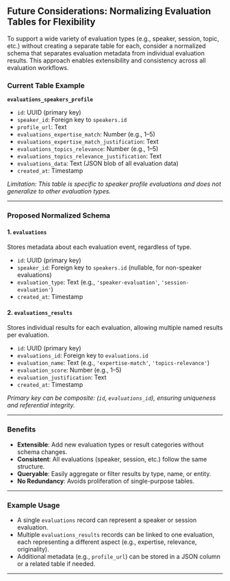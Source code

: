 ## Future Considerations: Normalizing Evaluation Tables for Flexibility

To support a wide variety of evaluation types (e.g., speaker, session, topic, etc.) without creating a separate table for each, consider a normalized schema that separates evaluation metadata from individual evaluation results. This approach enables extensibility and consistency across all evaluation workflows.

### Current Table Example

**`evaluations_speakers_profile`**  
- `id`: UUID (primary key)
- `speaker_id`: Foreign key to `speakers.id`
- `profile_url`: Text
- `evaluations_expertise_match`: Number (e.g., 1–5)
- `evaluations_expertise_match_justification`: Text
- `evaluations_topics_relevance`: Number (e.g., 1–5)
- `evaluations_topics_relevance_justification`: Text
- `evaluations_data`: Text (JSON blob of all evaluation data)
- `created_at`: Timestamp

*Limitation: This table is specific to speaker profile evaluations and does not generalize to other evaluation types.*

---

### Proposed Normalized Schema

#### 1. `evaluations`  
Stores metadata about each evaluation event, regardless of type.

- `id`: UUID (primary key)
- `speaker_id`: Foreign key to `speakers.id` (nullable, for non-speaker evaluations)
- `evaluation_type`: Text (e.g., `'speaker-evaluation'`, `'session-evaluation'`)
- `created_at`: Timestamp

#### 2. `evaluations_results`  
Stores individual results for each evaluation, allowing multiple named results per evaluation.

- `id`: UUID (primary key)
- `evaluations_id`: Foreign key to `evaluations.id`
- `evaluation_name`: Text (e.g., `'expertise-match'`, `'topics-relevance'`)
- `evaluation_score`: Number (e.g., 1–5)
- `evaluation_justification`: Text
- `created_at`: Timestamp

*Primary key can be composite: (`id`, `evaluations_id`), ensuring uniqueness and referential integrity.*

---

### Benefits

- **Extensible**: Add new evaluation types or result categories without schema changes.
- **Consistent**: All evaluations (speaker, session, etc.) follow the same structure.
- **Queryable**: Easily aggregate or filter results by type, name, or entity.
- **No Redundancy**: Avoids proliferation of single-purpose tables.

---

### Example Usage

- A single `evaluations` record can represent a speaker or session evaluation.
- Multiple `evaluations_results` records can be linked to one evaluation, each representing a different aspect (e.g., expertise, relevance, originality).
- Additional metadata (e.g., `profile_url`) can be stored in a JSON column or a related table if needed.

---
